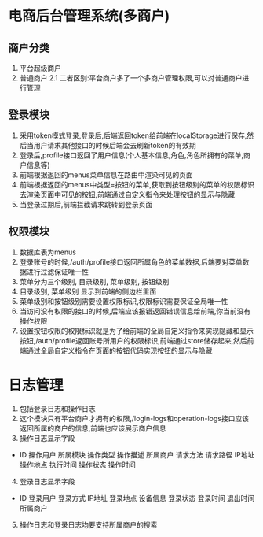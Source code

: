 # 电商后台管理系统(多商户)
## 商户分类
1. 平台超级商户
2. 普通商户
2.1 二者区别:平台商户多了一个多商户管理权限,可以对普通商户进行管理
## 登录模块
1. 采用token模式登录,登录后,后端返回token给前端在localStorage进行保存,然后当用户请求其他接口的时候后端会去刷新token的有效期
2. 登录后,profile接口返回了用户信息(个人基本信息,角色,角色所拥有的菜单,商户信息等)
3. 前端根据返回的menus菜单信息在路由中渲染可见的页面
4. 前端根据返回的menus中类型=按钮的菜单,获取到按钮级别的菜单的权限标识去渲染页面中可见的按钮,前端通过自定义指令来处理按钮的显示与隐藏
5. 当登录过期后,前端拦截请求跳转到登录页面
## 权限模块
1. 数据库表为menus
2. 登录账号的时候,/auth/profile接口返回所属角色的菜单数据,后端要对菜单数据进行过滤保证唯一性
3. 菜单分为三个级别, 目录级别, 菜单级别, 按钮级别
4. 目录级别, 菜单级别 显示到前端的侧边栏里面
5. 菜单级别和按钮级别需要设置权限标识,权限标识需要保证全局唯一性
6. 当访问没有权限的接口的时候,后端应该报错返回错误信息给前端,你当前没有操作权限
7. 设置按钮权限的权限标识就是为了给前端的全局自定义指令来实现隐藏和显示按钮,/auth/profile返回账号所用户的权限标识,前端通过store储存起来,然后前端通过全局自定义指令在页面的按钮代码实现按钮的显示与隐藏
# 日志管理
1. 包括登录日志和操作日志
2. 这个模块只有平台商户才拥有的权限,/login-logs和operation-logs接口应该返回所属的商户的信息,前端也应该展示商户信息
3. 操作日志显示字段
- ID 操作用户 所属模块 操作类型 操作描述 所属商户 请求方法 请求路径 IP地址 操作地点 执行时间 操作状态 操作时间
4. 登录日志显示字段
- ID 登录用户 登录方式 IP地址 登录地点 设备信息 登录状态 登录时间 退出时间 所属商户
5. 操作日志和登录日志均要支持所属商户的搜索